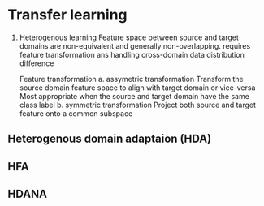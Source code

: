 # Transfer learning

1. Heterogenous learning
    Feature space between source and target domains are non-equivalent and 
    generally non-overlapping.
    requires feature transformation ans handling cross-domain data distribution difference
    
    Feature transformation
    a. assymetric transformation
        Transform the source domain feature space to align with target domain or 
        vice-versa
        Most appropriate when the source and target domain have the same class label
    b. symmetric transformation
        Project both source and target feature onto a common subspace
    
## Heterogenous domain adaptaion (HDA)
## HFA
## HDANA
        

    


